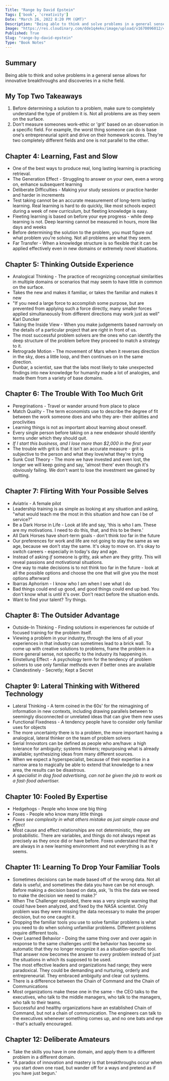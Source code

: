 ```yaml
---
Title: "Range by David Epstein"
Tags: ['book', 'creativity']
Date: "March 26, 2022 8:20 PM (GMT)"
Description: "Being able to think and solve problems in a general sense allows for innovative breakthroughs and discoveries in a niche field."
Image: "https://res.cloudinary.com/dde1q4ekv/image/upload/v1670096012/41c2PR2VIyL._AC_SY780__om8knl.jpg"
Published: True
Slug: "range-by-david-epstein"
Type: "Book Notes"
---
```


Summary
-------

Being able to think and solve problems in a general sense allows for innovative breakthroughs and discoveries in a niche field.

My Top Two Takeaways
--------------------

1.  Before determining a solution to a problem, make sure to completely understand the type of problem it is. Not all problems are as they seem on the surface.
2.  Don't measure someones work-ethic or 'grit' based on an observation in a specific field. For example, the worst thing someone can do is base one's entrepreneurial spirit and drive on their homework scores. They're two completely different fields and one is not parallel to the other.

Chapter 4: Learning, Fast and Slow
----------------------------------

-   One of the best ways to produce real, long lasting learning is practicing retrieval.
-   The Generation Effect - Struggling to answer on your own, even a wrong on, enhance subsequent learning
-   Deliberate Difficulties - Making your study sessions or practice harder and harder in increments
-   Test taking cannot be an accurate measurement of long-term lasting learning. Real learning is hard to do quickly, like most schools expect during a week of new curriculum, but fleeting knowledge is easy.
-   Fleeting learning is based on before your eye progress - while deep learning is not. Deep learning cannot be measured in hours, more like days and weeks
-   Before determining the solution to the problem, you must figure out what problem you're solving. Not all problems are what they seem.
-   Far Transfer - When a knowledge structure is so flexible that it can be applied effectively even in new domains or extremely novel situations.

Chapter 5: Thinking Outside Experience
--------------------------------------

-   Analogical Thinking - The practice of recognizing conceptual similarities in multiple domains or scenarios that may seem to have little in common on the surface.
-   Takes the new and makes it familiar, or takes the familiar and makes it new
-   "If you need a large force to accomplish some purpose, but are prevented from applying such a force directly, many smaller forces applied simultaneously from different directions may work just as well" Karl Duncker
-   Taking the Inside View - When you make judgements based narrowly on the details of a particular project that are right in front of us.
-   The most successful problem solvers are the ones who can identify the deep structure of the problem before they proceed to match a strategy to it.
-   Retrograde Motion - The movement of Mars when it reverses direction in the sky, does a little loop, and then continues on in the same direction.
-   Dunbar, a scientist, saw that the labs most likely to take unexpected findings into new knowledge for humanity made a lot of analogies, and made them from a variety of base domains.

Chapter 6: The Trouble With Too Much Grit
-----------------------------------------

-   Peregrinations - Travel or wander around from place to place
-   Match Quality - The term economists use to describe the degree of fit between the work someone does and who they are- their abilities and proclivities
-   Learning things is not as important about learning about oneself.
-   Every single person before taking on a new endeavor should identify terms under which they should quit.
-   *If I start this business, and I lose more than $2,000 in the first year*
-   The trouble with grit is that it isn't an accurate measure - grit is subjective to the person and what they love/what they're trying
-   Sunk Cost Theory - The more we have invested and even lost, the longer we will keep going and say, 'almost there' even though it's obviously failing. We don't want to lose the investment we gained by quitting.

Chapter 7: Flirting With Your Possible Selves
---------------------------------------------

-   Aviatrix - A female pilot
-   Leadership training is as simple as looking at any situation and asking, "what would teach me the most in this situation and how can I be of service?"
-   Be a Dark Horse in Life - Look at life and say, 'this is who I am. These are my motivations. I need to do this, that, and this to be there.'
-   All Dark Horses have short-term goals - don't think *too* far in the future
-   Our preferences for work and life are not going to stay the same as we age, because we don't stay the same. It's okay to move on. It's okay to switch careers - especially in today's day and age.
-   Instead of asking *if* someone is gritty, ask *when* are they gritty. This will reveal passions and motivational situations.
-   One way to make decisions is to not think too far in the future - look at all the possible options and choose the one that will give you the most options afterward
-   Ibarras Aphorism - I know who I am when I see what I do
-   Bad things could end up good, and good things could end up bad. You don't know what is until it's over. Don't react before the situation ends.
-   Want to find your talent? Try things.

Chapter 8: The Outsider Advantage
---------------------------------

-   Outside-In Thinking - Finding solutions in experiences far outside of focused training for the problem itself.
-   Viewing a problem in your industry, through the lens of all your experiences in that industry can sometimes lead to a brick wall. To come up with creative solutions to problems, frame the problem in a more general sense, not specific to the industry its happening in.
-   Einstellung Effect - A psychology term for the tendency of problem solvers to use only familiar methods even if better ones are available
-   Clandestinely - Secretly; Kept a Secret

Chapter 9: Lateral Thinking with Withered Technology
----------------------------------------------------

-   Lateral Thinking - A term coined in the 60s' for the reimagining of information in new contexts, including drawing parallels between to seemingly disconnected or unrelated ideas that can give them new uses
-   Functional Fixedness - A tendency people have to consider only familiar uses for objects
-   The more uncertainty there is to a problem, the more important having a analogical, lateral thinker on the team of problem solvers
-   Serial Innovators can be defined as people who are/have: a high tolerance for ambiguity; systems thinkers; repurposing what is already available; synthesizing ideas from many different sources.
-   When we expect a hyperspecialist, because of their expertise in a narrow area to magically be able to extend that knowledge to a new area, the results can be disastrous.
-   *A specialist in dog food advertising, can not be given the job to work as a fast-food advertiser.*

Chapter 10: Fooled By Expertise
-------------------------------

-   Hedgehogs - People who know one big thing
-   Foxes - People who know many little things
-   *Foxes see complexity in what others mistake as just simple cause and effect*
-   Most cause and effect relationships are not deterministic, they are probabilistic. There are variables, and things do not always repeat as precisely as they once did or have before. Foxes understand that they are always in a new learning environment and not everything is as it seems.

Chapter 11: Learning To Drop Your Familiar Tools
------------------------------------------------

-   Sometimes decisions can be made based off of the wrong data. Not all data is useful, and sometimes the data you have can be not enough. Before making a decision based on data, ask, 'Is this the data we need to make the decision we need to make.?'
-   When The Challenger exploded, there was a very simple warning that could have been analyzed, and fixed by the NASA scientist. Only problem was they were missing the data necessary to make the proper decision, but no one caught it.
-   Dropping the familiar tools you use to solve familiar problems is what you need to do when solving unfamiliar problems. Different problems require different tools.
-   Over Learned Behavior - Doing the same thing over and over again in response to the same challenges until the behavior has become so automatic that they no longer recognize it as a situation-specific tool. That answer now becomes the answer to *every* problem instead of just the situations in which its supposed to be used.
-   The most effective leaders and organizations had range; they were paradoxical. They could be demanding and nurturing, orderly and entrepreneurial. They embraced ambiguity and clear cut systems.
-   There is a difference between the Chain of Command and the Chain of Communications
-   Most organizations make these one in the same - the CEO talks to the executives, who talk to the middle managers, who talk to the managers, who talk to their teams.
-   Successful and healthy organizations have an established Chain of Command, but not a chain of communication. The engineers can talk to the executives whenever something comes up, and no one bats and eye - that's actually encouraged.

Chapter 12: Deliberate Amateurs
-------------------------------

-   Take the skills you have in one domain, and apply them to a different problem in a different domain.
-   "A paradox of innovation and mastery is that breakthroughs occur when you start down one road, but wander off for a ways and pretend as if you have just begun.'